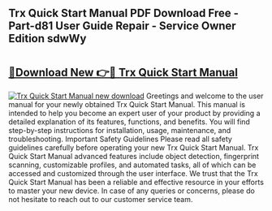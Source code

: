 ## Trx Quick Start Manual PDF Download Free - Part-d81 User Guide Repair - Service Owner Edition sdwWy

# <h2><a href="http://bc84556.oget.top/?id=Trx+Quick+Start+Manual">🔗Download New 👉🔴 Trx Quick Start Manual</a></h2>

[![Trx Quick Start Manual new download](https://i.imgur.com/5g1atiW.png)](http://bc84556.oget.top/?id=Trx+Quick+Start+Manual)
Greetings and welcome to the user manual for your newly obtained Trx Quick Start Manual. This manual is intended to help you become an expert user of your product by providing a detailed explanation of its features, functions, and benefits. You will find step-by-step instructions for installation, usage, maintenance, and troubleshooting. Important Safety Guidelines Please read all safety guidelines carefully before operating your new Trx Quick Start Manual. Trx Quick Start Manual advanced features include object detection, fingerprint scanning, customizable profiles, and automated tasks, all of which can be accessed and customized through the user interface. We trust that the Trx Quick Start Manual has been a reliable and effective resource in your efforts to master your new device. In case of any queries or concerns, please do not hesitate to reach out to our customer service team.
